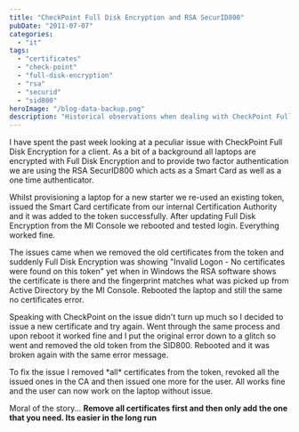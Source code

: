 ```yaml
---
title: "CheckPoint Full Disk Encryption and RSA SecurID800"
pubDate: "2011-07-07"
categories:
  - "it"
tags:
  - "certificates"
  - "check-point"
  - "full-disk-encryption"
  - "rsa"
  - "securid"
  - "sid800"
heroImage: "/blog-data-backup.png"
description: "Historical observations when dealing with CheckPoint Full Disk Encryption product and RSA SecurID tokens"
---
```


I have spent the past week looking at a peculiar issue with CheckPoint Full Disk Encryption for a client. As a bit of a background all laptops are encrypted with Full Disk Encryption and to provide two factor authentication we are using the RSA SecurID800 which acts as a Smart Card as well as a one time authenticator.

Whilst provisioning a laptop for a new starter we re-used an existing token, issued the Smart Card certificate from our internal Certification Authority and it was added to the token successfully. After updating Full Disk Encryption from the MI Console we rebooted and tested login. Everything worked fine.

The issues came when we removed the old certificates from the token and suddenly Full Disk Encryption was showing "Invalid Logon - No certificates were found on this token" yet when in Windows the RSA software shows the certificate is there and the fingerprint matches what was picked up from Active Directory by the MI Console. Rebooted the laptop and still the same no certificates error.

Speaking with CheckPoint on the issue didn't turn up much so I decided to issue a new certificate and try again. Went through the same process and upon reboot it worked fine and I put the original error down to a glitch so went and removed the old token from the SID800. Rebooted and it was broken again with the same error message.

To fix the issue I removed \*all\* certificates from the token, revoked all the issued ones in the CA and then issued one more for the user. All works fine and the user can now work on the laptop without issue.

Moral of the story... **Remove all certificates first and then only add the one that you need. Its easier in the long run**
